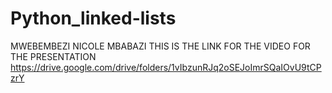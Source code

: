 # Python_linked-lists

MWEBEMBEZI NICOLE MBABAZI 
THIS IS THE LINK FOR THE VIDEO FOR THE PRESENTATION
https://drive.google.com/drive/folders/1vIbzunRJq2oSEJoImrSQaIOvU9tCPzrY
